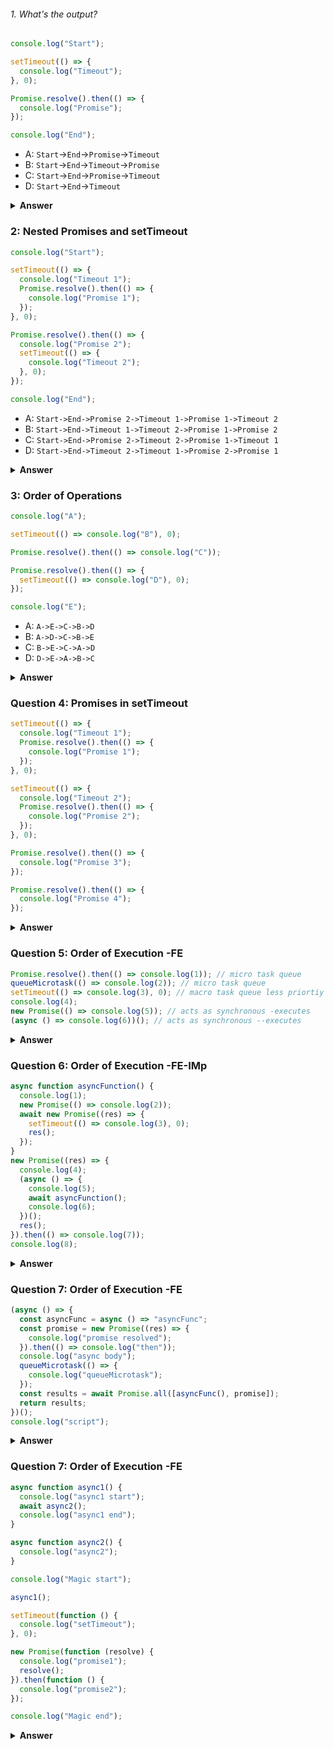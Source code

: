###### 1. What's the output?

```javascript
console.log("Start");

setTimeout(() => {
  console.log("Timeout");
}, 0);

Promise.resolve().then(() => {
  console.log("Promise");
});

console.log("End");
```

- A: `Start`->`End`->`Promise`->`Timeout`
- B: `Start`->`End`->`Timeout`->`Promise`
- C: `Start`->`End`->`Promise`->`Timeout`
- D: `Start`->`End`->`Timeout`

<details><summary><b>Answer</b></summary>
<p>

#### Answer: A

- `console.log('Start')` runs first and logs `Start`.
- `setTimeout` schedules a macrotask with `console.log('Timeout')`.
- `Promise.resolve().then` schedules a microtask with `console.log('Promise')`.
- `console.log('End')` runs and logs `End`.
- Microtasks are executed before macrotasks, so `console.log('Promise')` runs next.
- Finally, the macrotask from `setTimeout` runs, logging `Timeout`.

</p>
</details>

### 2: Nested Promises and setTimeout

```javascript
console.log("Start");

setTimeout(() => {
  console.log("Timeout 1");
  Promise.resolve().then(() => {
    console.log("Promise 1");
  });
}, 0);

Promise.resolve().then(() => {
  console.log("Promise 2");
  setTimeout(() => {
    console.log("Timeout 2");
  }, 0);
});

console.log("End");
```

- A: `Start->End->Promise 2->Timeout 1->Promise 1->Timeout 2`
- B: `Start->End->Timeout 1->Timeout 2->Promise 1->Promise 2`
- C: `Start->End->Promise 2->Timeout 2->Promise 1->Timeout 1`
- D: `Start->End->Timeout 2->Timeout 1->Promise 2->Promise 1`

<details><summary><b>Answer</b></summary>
<p>

#### Answer: A

- `console.log('Start')` runs first, logging `Start`.
- `setTimeout` schedules `Timeout 1` as a macrotask.
- `Promise.resolve().then` schedules `Promise 2` as a microtask.
- `console.log('End')` runs, logging `End`.
- Microtasks are executed before macrotasks, so `console.log('Promise 2')` runs next.
- `setTimeout` schedules `Timeout 2` as a macrotask.
- The first macrotask `Timeout 1` runs, logging `Timeout 1`.
- Within `Timeout 1`, a microtask is scheduled with `Promise 1`.
- The microtask `Promise 1` runs, logging `Promise 1`.
- Finally, the second macrotask `Timeout 2` runs, logging `Timeout 2`.

</p>
</details>

### 3: Order of Operations

```javascript
console.log("A");

setTimeout(() => console.log("B"), 0);

Promise.resolve().then(() => console.log("C"));

Promise.resolve().then(() => {
  setTimeout(() => console.log("D"), 0);
});

console.log("E");
```

- A: `A->E->C->B->D`
- B: `A->D->C->B->E`
- C: `B->E->C->A->D`
- D: `D->E->A->B->C`

<details><summary><b>Answer</b></summary>
<p>

#### Answer: A

- `console.log('A')` runs first, logging `A`.
- `setTimeout(() => console.log('B'), 0)` schedules `B` as a macrotask.
- `Promise.resolve().then(() => console.log('C'))` schedules `C` as a microtask.
- `Promise.resolve().then(() => { setTimeout(() => console.log('D'), 0); })` schedules a macrotask for `D` within a microtask.
- `console.log('E')` runs, logging `E`.
- Microtasks are executed before macrotasks, so `C` runs next, logging `C`.
- The first macrotask `B` runs, logging `B`.
- The second macrotask `D` runs, logging `D`.

</p>
</details>

### Question 4: Promises in setTimeout

```javascript
setTimeout(() => {
  console.log("Timeout 1");
  Promise.resolve().then(() => {
    console.log("Promise 1");
  });
}, 0);

setTimeout(() => {
  console.log("Timeout 2");
  Promise.resolve().then(() => {
    console.log("Promise 2");
  });
}, 0);

Promise.resolve().then(() => {
  console.log("Promise 3");
});

Promise.resolve().then(() => {
  console.log("Promise 4");
});
```

<details><summary><b>Answer</b></summary>
<p>

#### Answer:

Promise 3
Promise 4
Timeout 1
Promise 1
Timeout 2
Promise 2

-The two `Promise.resolve().then` microtasks (`Promise 3` and `Promise 4`) are scheduled first and will execute before any macrotasks.

- The two `setTimeout` callbacks are scheduled as macrotasks.
- Microtasks are executed first: `Promise 3` and `Promise 4` run.
- The first macrotask `Timeout 1` runs, logging `Timeout 1`.
- Within `Timeout 1`, a microtask (`Promise 1`) is scheduled and runs next, logging `Promise 1`.
- The second macrotask `Timeout 2` runs, logging `Timeout 2`.
- Within `Timeout 2`, a microtask (`Promise 2`) is scheduled and runs next, logging `Promise 2`.

</p>
</details>

### Question 5: Order of Execution -FE

```javascript
Promise.resolve().then(() => console.log(1)); // micro task queue
queueMicrotask(() => console.log(2)); // micro task queue
setTimeout(() => console.log(3), 0); // macro task queue less priortiy at last
console.log(4);
new Promise(() => console.log(5)); // acts as synchronous -executes
(async () => console.log(6))(); // acts as synchronous --executes
```

<details><summary><b>Answer</b></summary>
<p>

#### Answer: 4 5 6 1 2 3

- `Promise.resolve().then(() => console.log(1))`; // micro task queue
- `queueMicrotask(() => console.log(2))`; // micro task queue
- `setTimeout(() => console.log(3), 0)`; // macro task queue less priortiy at last
- console.log(4);
- new `Promise(() => console.log(5))`; // acts as synchronous -executes
- `(async () => console.log(6))()`; // acts as synchronous --executes

</p>
</details>

### Question 6: Order of Execution -FE-IMp

```javascript
async function asyncFunction() {
  console.log(1);
  new Promise(() => console.log(2));
  await new Promise((res) => {
    setTimeout(() => console.log(3), 0);
    res();
  });
}
new Promise((res) => {
  console.log(4);
  (async () => {
    console.log(5);
    await asyncFunction();
    console.log(6);
  })();
  res();
}).then(() => console.log(7));
console.log(8);
```

<details><summary><b>Answer</b></summary>
<p>

#### Answer: promise, asyncbody, script , queueMicrotask

</p>
</details>

### Question 7: Order of Execution -FE

```javascript
(async () => {
  const asyncFunc = async () => "asyncFunc";
  const promise = new Promise((res) => {
    console.log("promise resolved");
  }).then(() => console.log("then"));
  console.log("async body");
  queueMicrotask(() => {
    console.log("queueMicrotask");
  });
  const results = await Promise.all([asyncFunc(), promise]);
  return results;
})();
console.log("script");
```

<details><summary><b>Answer</b></summary>
<p>

#### Answer: promise resolved, async body, script, queueMicrotask

</p>
</details>

### Question 7: Order of Execution -FE

```javascript
async function async1() {
  console.log("async1 start");
  await async2();
  console.log("async1 end");
}

async function async2() {
  console.log("async2");
}

console.log("Magic start");

async1();

setTimeout(function () {
  console.log("setTimeout");
}, 0);

new Promise(function (resolve) {
  console.log("promise1");
  resolve();
}).then(function () {
  console.log("promise2");
});

console.log("Magic end");
```

<details><summary><b>Answer</b></summary>
<p>

#### Answer:

"Magic start";
"async1 start";
"async2";
"promise1";
"Magic end";
"async1 end";
"promise2";
"setTimeout";

</p>
</details>
